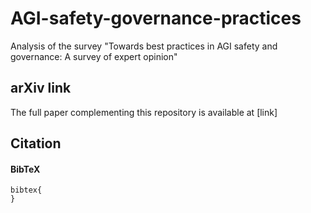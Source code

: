 # AGI-safety-governance-practices
Analysis of the survey "Towards best practices in AGI safety and governance: A survey of expert opinion"

## arXiv link

The full paper complementing this repository is available at 
[link]

## Citation

<a name="citation" />

#### BibTeX
```
bibtex{
}
```
